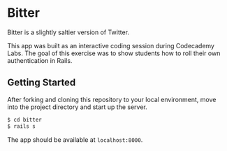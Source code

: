 # Bitter

Bitter is a slightly saltier version of Twitter.

This app was built as an interactive coding session during Codecademy Labs. The goal of this exercise was to show students how to roll their own authentication in Rails.

## Getting Started

After forking and cloning this repository to your local environment, move into the project directory and start up the server.

```sh
$ cd bitter
$ rails s
```

The app should be available at `localhost:8000`.
